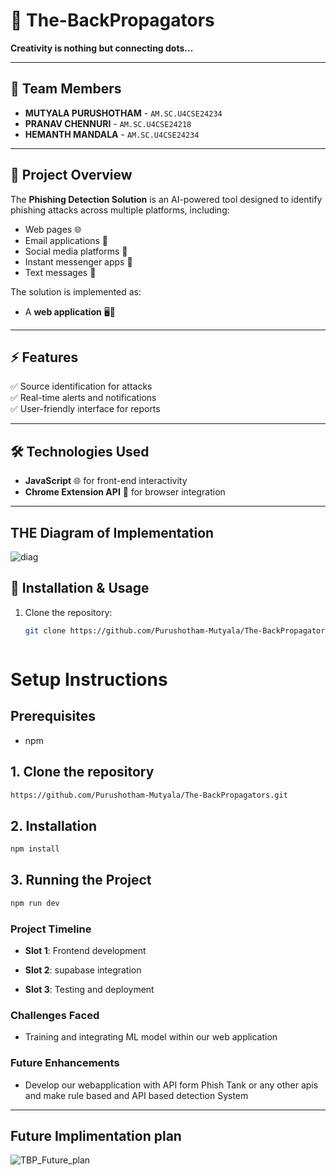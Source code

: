# 🚀 The-BackPropagators  
**Creativity is nothing but connecting dots...**  

---

## 🌟 Team Members
- **MUTYALA PURUSHOTHAM** - `AM.SC.U4CSE24234`
- **PRANAV CHENNURI** - `AM.SC.U4CSE24218`
- **HEMANTH MANDALA** - `AM.SC.U4CSE24234`

---

## 🎯 Project Overview
The **Phishing Detection Solution** is an AI-powered tool designed to identify phishing attacks across multiple platforms, including:
- Web pages 🌐
- Email applications 📧
- Social media platforms 📱
- Instant messenger apps 💬
- Text messages 📜

The solution is implemented as:
- A **web application** 🖥️📱
---

## ⚡ Features 
✅ Source identification for attacks  
✅ Real-time alerts and notifications  
✅ User-friendly interface for reports  

---

## 🛠️ Technologies Used
- **JavaScript** 🌐 for front-end interactivity   
- **Chrome Extension API** 🚀 for browser integration  

---
## THE Diagram of Implementation
![diag](https://github.com/user-attachments/assets/411c145d-9c3c-4234-be1d-cf1142c3b1fd)


## 📂 Installation & Usage
1. Clone the repository:  
   ```bash
   git clone https://github.com/Purushotham-Mutyala/The-BackPropagators



# Setup Instructions

## Prerequisites
- npm


## 1. Clone the repository

```bash
https://github.com/Purushotham-Mutyala/The-BackPropagators.git
```
## 2. Installation 

```bash
npm install
```

## 3. Running the Project
```bash
npm run dev
```



### Project Timeline
- **Slot 1**:  Frontend development

- **Slot 2**: supabase integration

- **Slot 3**: Testing and deployment



### Challenges Faced

- Training and integrating ML model within our web application

### Future Enhancements

- Develop our webapplication with API form Phish Tank or any other apis and make rule based and API based detection System



---

## Future Implimentation plan
![TBP_Future_plan](https://github.com/user-attachments/assets/64f156ca-7094-4858-a0fb-cecb92e94154)


